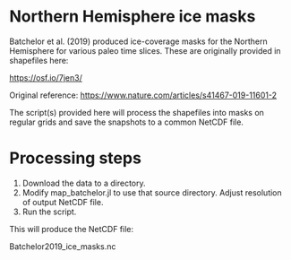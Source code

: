 # Northern Hemisphere ice masks

Batchelor et al. (2019) produced ice-coverage masks
for the Northern Hemisphere for various paleo time slices.
These are originally provided in shapefiles here:

https://osf.io/7jen3/

Original reference:
https://www.nature.com/articles/s41467-019-11601-2

The script(s) provided here will process the shapefiles
into masks on regular grids and save the snapshots to
a common NetCDF file.

# Processing steps

1. Download the data to a directory.
2. Modify map_batchelor.jl to use that source directory. Adjust resolution of output NetCDF file.
3. Run the script.


This will produce the NetCDF file:

Batchelor2019_ice_masks.nc
 
